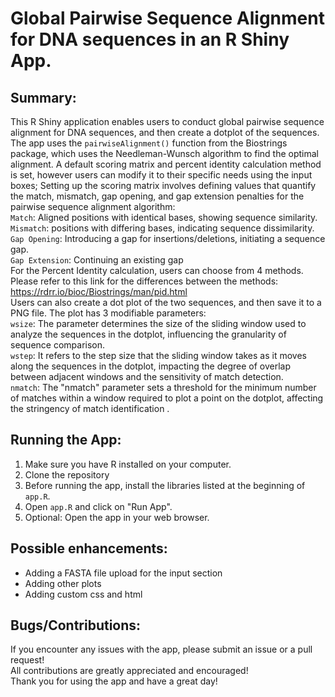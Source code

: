 # Global  Pairwise Sequence Alignment for DNA sequences in an R Shiny App. 
## Summary: 
This R Shiny  application enables  users to conduct global pairwise sequence alignment for DNA sequences, and then create a dotplot of the sequences.
The app uses  the ```pairwiseAlignment()``` function from the Biostrings package, which uses the Needleman-Wunsch algorithm to find the optimal alignment.
A default scoring matrix and  percent identity calculation method is set, however users can modify it to their specific needs using the input boxes; 
Setting up the scoring matrix involves defining values that quantify the match, mismatch, gap opening, and gap extension penalties for the pairwise sequence alignment algorithm:<br>
```Match```: Aligned positions with identical  bases, showing sequence similarity.<br>
```Mismatch```:  positions with differing bases, indicating sequence dissimilarity.<br>
```Gap Opening```: Introducing a gap for insertions/deletions, initiating a sequence gap.<br>
```Gap Extension```: Continuing an existing gap<br>
For the Percent Identity calculation, users can choose from 4 methods. Please refer to this link for the differences between the methods: https://rdrr.io/bioc/Biostrings/man/pid.html <br>
Users can also create a dot plot of the two sequences, and then save it to a PNG file. The plot has 3 modifiable parameters:<br> 
```wsize```: The parameter determines the size of the sliding window used to analyze the sequences in the dotplot, influencing the granularity of sequence comparison.<br>
```wstep```: It refers to the step size that the sliding window takes as it moves along the sequences in the dotplot, impacting the degree of overlap between adjacent windows and the sensitivity of match detection.<br>
```nmatch```: The "nmatch" parameter sets a threshold for the minimum number of matches within a window required to plot a point on the dotplot, affecting the stringency of match identification .

## Running the App: 
1. Make sure you have R installed on your  computer.
2. Clone the repository
3. Before running the app, install the libraries listed at the beginning of `app.R`.
4. Open `app.R` and click on "Run App".
5. Optional: Open the app in your web browser.

## Possible enhancements: 
 - Adding a FASTA file upload for the input section 
 - Adding other plots 
-  Adding custom css and html 
## Bugs/Contributions: 
If you encounter any issues with the app, please submit an issue or a pull request! <br>
All contributions are greatly appreciated and encouraged!<br>
Thank you for using the app and have a great day!

